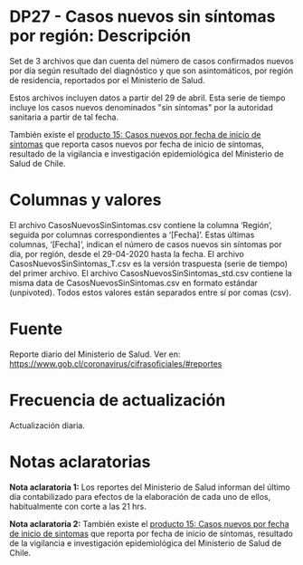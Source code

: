 # DP27 - Casos nuevos sin síntomas por región: Descripción
Set de 3 archivos que dan cuenta del número de casos confirmados nuevos por día según resultado del diagnóstico y que son asintomáticos, por región de residencia, reportados por el Ministerio de Salud.

Estos archivos incluyen datos a partir del 29 de abril. Esta serie de tiempo incluye los casos nuevos denominados "sin síntomas" por la autoridad sanitaria a partir de tal fecha. 

También existe el [producto 15: Casos nuevos por fecha de inicio de sintomas](https://github.com/MinCiencia/Datos-COVID19/tree/master/output/producto15) que reporta casos nuevos por fecha de inicio de síntomas, resultado de la vigilancia e investigación epidemiológica del Ministerio de Salud de Chile.

# Columnas y valores
El archivo CasosNuevosSinSintomas.csv contiene la columna ‘Región’, seguida por columnas correspondientes a ‘[Fecha]’. Estas últimas columnas, ‘[Fecha]’, indican el número de casos nuevos sin síntomas por día, por región, desde el 29-04-2020 hasta la fecha. El archivo CasosNuevosSinSintomas_T.csv es la versión traspuesta (serie de tiempo) del primer archivo. El archivo CasosNuevosSinSintomas_std.csv contiene la misma data de CasosNuevosSinSintomas.csv en formato estándar (unpivoted). Todos estos valores están separados entre sí por comas (csv).

# Fuente
Reporte diario del Ministerio de Salud. Ver en:
https://www.gob.cl/coronavirus/cifrasoficiales/#reportes

# Frecuencia de actualización
Actualización diaria.

# Notas aclaratorias

**Nota aclaratoria 1:** Los reportes del Ministerio de Salud informan del último día contabilizado para efectos de la elaboración de cada uno de ellos, habitualmente con corte a las 21 hrs.

**Nota aclaratoria 2:** También existe el [producto 15: Casos nuevos por fecha de inicio de sintomas](https://github.com/MinCiencia/Datos-COVID19/tree/master/output/producto15) que reporta por fecha de inicio de síntomas, resultado de la vigilancia e investigación epidemiológica del Ministerio de Salud de Chile.
